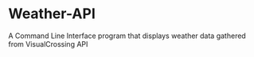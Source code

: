 # Weather-API
A Command Line Interface program that displays weather data gathered from VisualCrossing API
